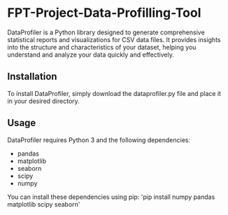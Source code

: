 # FPT-Project-Data-Profilling-Tool
DataProfiler is a Python library designed to generate comprehensive statistical reports and visualizations for CSV data files. It provides insights into the structure and characteristics of your dataset, helping you understand and analyze your data quickly and effectively.

## Installation
To install DataProfiler, simply download the dataprofiler.py file and place it in your desired directory.

## Usage
DataProfiler requires Python 3 and the following dependencies:

- pandas
- matplotlib
- seaborn
- scipy
- numpy

You can install these dependencies using pip:
'pip install numpy pandas matplotlib scipy seaborn'
